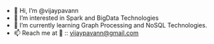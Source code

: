 - 👋 Hi, I’m @vijaypavann
- 👀 I’m interested in Spark and BigData Technologies
- 🌱 I’m currently learning Graph Processing and NoSQL Technologies. 
- 📫 Reach me at 💞️ :: vijaypavann@gmail.com


<!---
vijaypavann/vijaypavann is a ✨ special ✨ repository because its `README.md` (this file) appears on your GitHub profile.
You can click the Preview link to take a look at your changes.
--->

